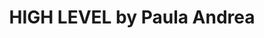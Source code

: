 ---
title: "HIGH LEVEL by Paula Andrea"
url: /cartagena/high-level-by-paula-andrea/
shop: peluquería
---